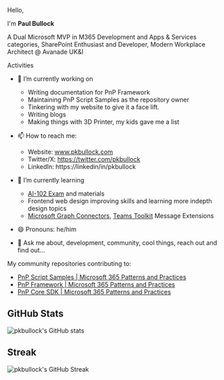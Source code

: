 Hello, 

I'm **Paul Bullock**

A Dual Microsoft MVP in M365 Development and Apps & Services categories, SharePoint Enthusiast and Developer, Modern Workplace Architect @ Avanade UK&I

Activities

- 🔭 I’m currently working on 
  -  Writing documentation for PnP Framework
  -  Maintaining PnP Script Samples as the repository owner
  -  Tinkering with my website to give it a face lift.
  -  Writing blogs
  -  Making things with 3D Printer, my kids gave me a list

- 📫 How to reach me:
  - Website: www.pkbullock.com
  - Twitter/X: https://twitter.com/pkbullock
  - LinkedIn: https://linkedin/in/pkbullock
  
- 🌱 I’m currently learning
  - [AI-102 Exam](https://learn.microsoft.com/en-us/certifications/exams/ai-102?WT.mc_id=M365-MVP-5003816) and materials
  - Frontend web design improving skills and learning more indepth design topics
  - [Microsoft Graph Connectors](https://learn.microsoft.com/en-us/microsoftsearch/connectors-overview?WT.mc_id=M365-MVP-5003816), [Teams Toolkit](https://learn.microsoft.com/en-us/microsoftteams/platform/toolkit/teams-toolkit-fundamentals?WT.mc_id=M365-MVP-5003816) Message Extensions

- 😄 Pronouns: he/him
- 💬 Ask me about, development, community, cool things, reach out and find out...

My community repositories contributing to:

- [PnP Script Samples | Microsoft 365 Patterns and Practices](https://github.com/pnp/script-samples)
- [PnP Framework | Microsoft 365 Patterns and Practices](https://github.com/pnp/pnpframework)
- [PnP Core SDK | Microsoft 365 Patterns and Practices](https://github.com/pnp/pnpcore)

## GitHub Stats

![pkbullock's GitHub stats](https://github-readme-stats.vercel.app/api?username=pkbullock&theme=city_lights&hide_border=true)

## Streak

![pkbullock's GitHub Streak](https://streak-stats.demolab.com/?user=pkbullock&theme=city-lights&hide_border=true)
